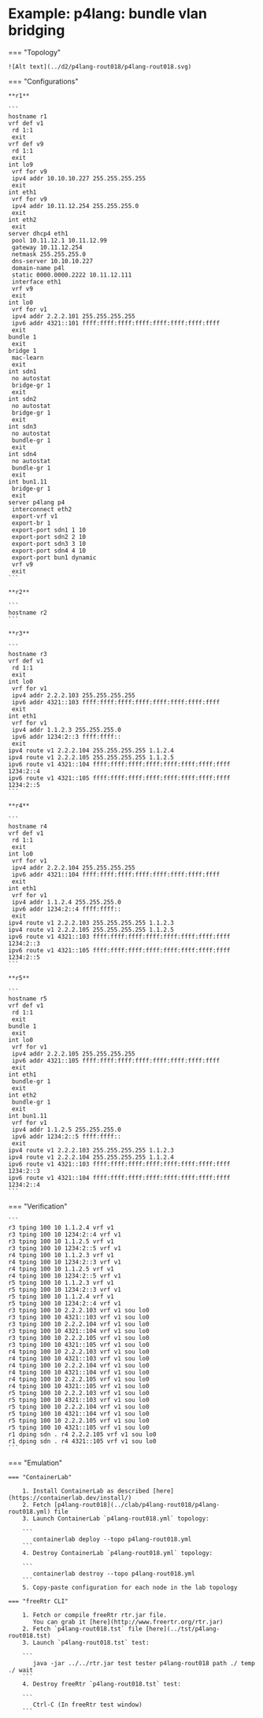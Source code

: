 # Example: p4lang: bundle vlan bridging

=== "Topology"

    ![Alt text](../d2/p4lang-rout018/p4lang-rout018.svg)

=== "Configurations"

    **r1**

    ```
    hostname r1
    vrf def v1
     rd 1:1
     exit
    vrf def v9
     rd 1:1
     exit
    int lo9
     vrf for v9
     ipv4 addr 10.10.10.227 255.255.255.255
     exit
    int eth1
     vrf for v9
     ipv4 addr 10.11.12.254 255.255.255.0
     exit
    int eth2
     exit
    server dhcp4 eth1
     pool 10.11.12.1 10.11.12.99
     gateway 10.11.12.254
     netmask 255.255.255.0
     dns-server 10.10.10.227
     domain-name p4l
     static 0000.0000.2222 10.11.12.111
     interface eth1
     vrf v9
     exit
    int lo0
     vrf for v1
     ipv4 addr 2.2.2.101 255.255.255.255
     ipv6 addr 4321::101 ffff:ffff:ffff:ffff:ffff:ffff:ffff:ffff
     exit
    bundle 1
     exit
    bridge 1
     mac-learn
     exit
    int sdn1
     no autostat
     bridge-gr 1
     exit
    int sdn2
     no autostat
     bridge-gr 1
     exit
    int sdn3
     no autostat
     bundle-gr 1
     exit
    int sdn4
     no autostat
     bundle-gr 1
     exit
    int bun1.11
     bridge-gr 1
     exit
    server p4lang p4
     interconnect eth2
     export-vrf v1
     export-br 1
     export-port sdn1 1 10
     export-port sdn2 2 10
     export-port sdn3 3 10
     export-port sdn4 4 10
     export-port bun1 dynamic
     vrf v9
     exit
    ```

    **r2**

    ```
    hostname r2
    ```

    **r3**

    ```
    hostname r3
    vrf def v1
     rd 1:1
     exit
    int lo0
     vrf for v1
     ipv4 addr 2.2.2.103 255.255.255.255
     ipv6 addr 4321::103 ffff:ffff:ffff:ffff:ffff:ffff:ffff:ffff
     exit
    int eth1
     vrf for v1
     ipv4 addr 1.1.2.3 255.255.255.0
     ipv6 addr 1234:2::3 ffff:ffff::
     exit
    ipv4 route v1 2.2.2.104 255.255.255.255 1.1.2.4
    ipv4 route v1 2.2.2.105 255.255.255.255 1.1.2.5
    ipv6 route v1 4321::104 ffff:ffff:ffff:ffff:ffff:ffff:ffff:ffff 1234:2::4
    ipv6 route v1 4321::105 ffff:ffff:ffff:ffff:ffff:ffff:ffff:ffff 1234:2::5
    ```

    **r4**

    ```
    hostname r4
    vrf def v1
     rd 1:1
     exit
    int lo0
     vrf for v1
     ipv4 addr 2.2.2.104 255.255.255.255
     ipv6 addr 4321::104 ffff:ffff:ffff:ffff:ffff:ffff:ffff:ffff
     exit
    int eth1
     vrf for v1
     ipv4 addr 1.1.2.4 255.255.255.0
     ipv6 addr 1234:2::4 ffff:ffff::
     exit
    ipv4 route v1 2.2.2.103 255.255.255.255 1.1.2.3
    ipv4 route v1 2.2.2.105 255.255.255.255 1.1.2.5
    ipv6 route v1 4321::103 ffff:ffff:ffff:ffff:ffff:ffff:ffff:ffff 1234:2::3
    ipv6 route v1 4321::105 ffff:ffff:ffff:ffff:ffff:ffff:ffff:ffff 1234:2::5
    ```

    **r5**

    ```
    hostname r5
    vrf def v1
     rd 1:1
     exit
    bundle 1
     exit
    int lo0
     vrf for v1
     ipv4 addr 2.2.2.105 255.255.255.255
     ipv6 addr 4321::105 ffff:ffff:ffff:ffff:ffff:ffff:ffff:ffff
     exit
    int eth1
     bundle-gr 1
     exit
    int eth2
     bundle-gr 1
     exit
    int bun1.11
     vrf for v1
     ipv4 addr 1.1.2.5 255.255.255.0
     ipv6 addr 1234:2::5 ffff:ffff::
     exit
    ipv4 route v1 2.2.2.103 255.255.255.255 1.1.2.3
    ipv4 route v1 2.2.2.104 255.255.255.255 1.1.2.4
    ipv6 route v1 4321::103 ffff:ffff:ffff:ffff:ffff:ffff:ffff:ffff 1234:2::3
    ipv6 route v1 4321::104 ffff:ffff:ffff:ffff:ffff:ffff:ffff:ffff 1234:2::4
    ```

=== "Verification"

    ```
    r3 tping 100 10 1.1.2.4 vrf v1
    r3 tping 100 10 1234:2::4 vrf v1
    r3 tping 100 10 1.1.2.5 vrf v1
    r3 tping 100 10 1234:2::5 vrf v1
    r4 tping 100 10 1.1.2.3 vrf v1
    r4 tping 100 10 1234:2::3 vrf v1
    r4 tping 100 10 1.1.2.5 vrf v1
    r4 tping 100 10 1234:2::5 vrf v1
    r5 tping 100 10 1.1.2.3 vrf v1
    r5 tping 100 10 1234:2::3 vrf v1
    r5 tping 100 10 1.1.2.4 vrf v1
    r5 tping 100 10 1234:2::4 vrf v1
    r3 tping 100 10 2.2.2.103 vrf v1 sou lo0
    r3 tping 100 10 4321::103 vrf v1 sou lo0
    r3 tping 100 10 2.2.2.104 vrf v1 sou lo0
    r3 tping 100 10 4321::104 vrf v1 sou lo0
    r3 tping 100 10 2.2.2.105 vrf v1 sou lo0
    r3 tping 100 10 4321::105 vrf v1 sou lo0
    r4 tping 100 10 2.2.2.103 vrf v1 sou lo0
    r4 tping 100 10 4321::103 vrf v1 sou lo0
    r4 tping 100 10 2.2.2.104 vrf v1 sou lo0
    r4 tping 100 10 4321::104 vrf v1 sou lo0
    r4 tping 100 10 2.2.2.105 vrf v1 sou lo0
    r4 tping 100 10 4321::105 vrf v1 sou lo0
    r5 tping 100 10 2.2.2.103 vrf v1 sou lo0
    r5 tping 100 10 4321::103 vrf v1 sou lo0
    r5 tping 100 10 2.2.2.104 vrf v1 sou lo0
    r5 tping 100 10 4321::104 vrf v1 sou lo0
    r5 tping 100 10 2.2.2.105 vrf v1 sou lo0
    r5 tping 100 10 4321::105 vrf v1 sou lo0
    r1 dping sdn . r4 2.2.2.105 vrf v1 sou lo0
    r1 dping sdn . r4 4321::105 vrf v1 sou lo0
    ```

=== "Emulation"

    === "ContainerLab"

        1. Install ContainerLab as described [here](https://containerlab.dev/install/)  
        2. Fetch [p4lang-rout018](../clab/p4lang-rout018/p4lang-rout018.yml) file  
        3. Launch ContainerLab `p4lang-rout018.yml` topology:  

        ```
           containerlab deploy --topo p4lang-rout018.yml  
        ```
        4. Destroy ContainerLab `p4lang-rout018.yml` topology:  

        ```
           containerlab destroy --topo p4lang-rout018.yml  
        ```
        5. Copy-paste configuration for each node in the lab topology

    === "freeRtr CLI"

        1. Fetch or compile freeRtr rtr.jar file.  
           You can grab it [here](http://www.freertr.org/rtr.jar)  
        2. Fetch `p4lang-rout018.tst` file [here](../tst/p4lang-rout018.tst)  
        3. Launch `p4lang-rout018.tst` test:  

        ```
           java -jar ../../rtr.jar test tester p4lang-rout018 path ./ temp ./ wait
        ```
        4. Destroy freeRtr `p4lang-rout018.tst` test:  

        ```
           Ctrl-C (In freeRtr test window)
        ```

